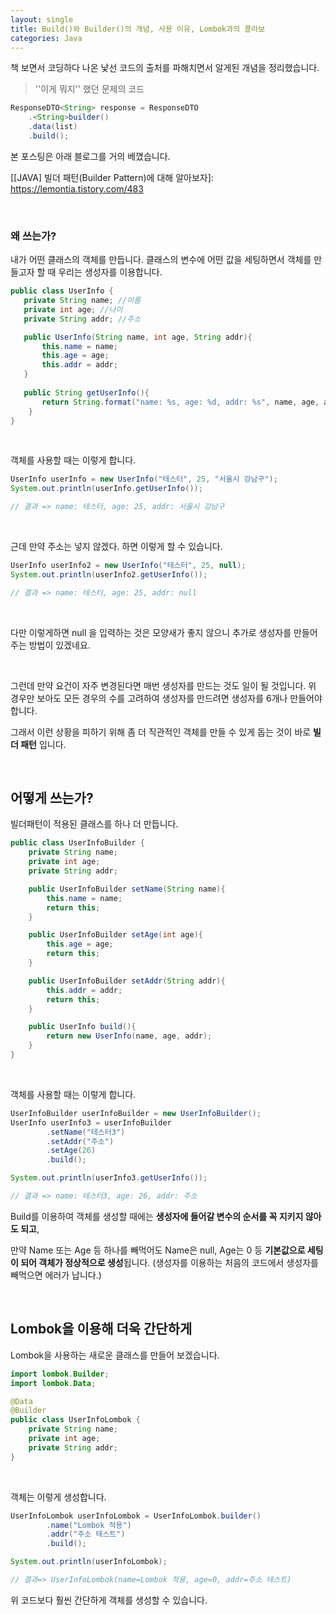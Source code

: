 ```yaml
---
layout: single
title: Build()와 Builder()의 개념, 사용 이유, Lombok과의 콜라보
categories: Java
---
```


책 보면서 코딩하다 나온 낯선 코드의 출처를 파해치면서 알게된 개념을 정리했습니다.

> ''이게 뭐지'' 했던 문제의 코드

```java
ResponseDTO<String> response = ResponseDTO
    .<String>builder()
    .data(list)
    .build();
```

본 포스팅은 아래 블로그를 거의 베꼈습니다.

[[JAVA\] 빌더 패턴(Builder Pattern)에 대해 알아보자]: https://lemontia.tistory.com/483

&nbsp;

### 왜 쓰는가?

내가 어떤 클래스의 객체를 만듭니다.
클래스의 변수에 어떤 값을 세팅하면서 객체를 만들고자 할 때
우리는 생성자를 이용합니다.

```java
public class UserInfo {
   private String name; //이름
   private int age; //나이
   private String addr; //주소

   public UserInfo(String name, int age, String addr){
       this.name = name;
       this.age = age;
       this.addr = addr;
   }
    
   public String getUserInfo(){
       return String.format("name: %s, age: %d, addr: %s", name, age, addr);
    }
}
```

&nbsp;

객체를 사용할 때는 이렇게 합니다.

```java
UserInfo userInfo = new UserInfo("테스터", 25, "서울시 강남구");
System.out.println(userInfo.getUserInfo());

// 결과 => name: 테스터, age: 25, addr: 서울시 강남구
```

&nbsp;

근데 만약 주소는 넣지 않겠다. 하면
이렇게 할 수 있습니다.

```java
UserInfo userInfo2 = new UserInfo("테스터", 25, null);
System.out.println(userInfo2.getUserInfo());

// 결과 => name: 테스터, age: 25, addr: null
```

&nbsp;

다만 이렇게하면 null 을 입력하는 것은 모양새가 좋지 않으니 추가로 생성자를 만들어 주는 방법이 있겠네요.

&nbsp;

그런데 만약 요건이 자주 변경된다면 매번 생성자를 만드는 것도 일이 될 것입니다. 
위 경우만 보아도 모든 경우의 수를 고려하여 생성자를 만드려면 
생성자를 6개나 만들어야 합니다.

그래서 이런 상황을 피하기 위해 
좀 더 직관적인 객체를 만들 수 있게 돕는 것이 바로 **빌더 패턴** 입니다.

&nbsp;

## 어떻게 쓰는가?

빌더패턴이 적용된 클래스를 하나 더 만듭니다.

```java
public class UserInfoBuilder {
    private String name;
    private int age;
    private String addr;

    public UserInfoBuilder setName(String name){
        this.name = name;
        return this;
    }

    public UserInfoBuilder setAge(int age){
        this.age = age;
        return this;
    }

    public UserInfoBuilder setAddr(String addr){
        this.addr = addr;
        return this;
    }

    public UserInfo build(){
        return new UserInfo(name, age, addr);
    }
}
```

&nbsp;

객체를 사용할 때는 이렇게 합니다.

```java
UserInfoBuilder userInfoBuilder = new UserInfoBuilder();
UserInfo userInfo3 = userInfoBuilder
        .setName("테스터3")
        .setAddr("주소")
        .setAge(26)
        .build();

System.out.println(userInfo3.getUserInfo());

// 결과 => name: 테스터3, age: 26, addr: 주소
```

Build를 이용하여 객체를 생성할 때에는
**생성자에 들어갈 변수의 순서를 꼭 지키지 않아도 되고**,

만약 Name 또는 Age 등 하나를 빼먹어도
Name은 null, Age는 0 등
**기본값으로 세팅이 되어 객체가 정상적으로 생성**됩니다.
(생성자를 이용하는 처음의 코드에서 생성자를 빼먹으면 에러가 납니다.)

&nbsp;

## Lombok을 이용해 더욱 간단하게

Lombok을 사용하는 새로운 클래스를 만들어 보겠습니다.

```java
import lombok.Builder;
import lombok.Data;

@Data
@Builder
public class UserInfoLombok {
    private String name;
    private int age;
    private String addr;
}
```

&nbsp;

객체는 이렇게 생성합니다.

```java
UserInfoLombok userInfoLombok = UserInfoLombok.builder()
        .name("Lombok 적용")
        .addr("주소 테스트")
        .build();

System.out.println(userInfoLombok);

// 결과=> UserInfoLombok(name=Lombok 적용, age=0, addr=주소 테스트)
```

위 코드보다 훨씬 간단하게 객체를 생성할 수 있습니다.

&nbsp;